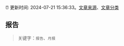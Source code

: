 :alarm_clock: 更新时间: 2024-07-21 15:36:33。[文章来源](/README.md)、[文章分类](/TAGS.md)

## 报告


> 关键字：`报告`、`月报`



